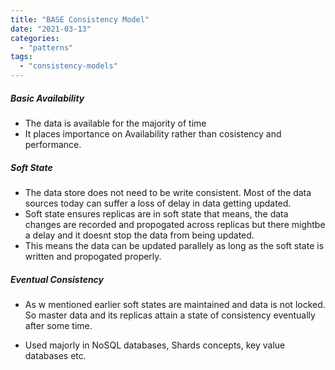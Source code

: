 ```yaml
---
title: "BASE Consistency Model"
date: "2021-03-13"
categories: 
  - "patterns"
tags: 
  - "consistency-models"
---
```


##### Basic Availability

- The data is available for the majority of time
- It places importance on Availability rather than cosistency and performance.

##### Soft State

- The data store does not need to be write consistent. Most of the data sources today can suffer a loss of delay in data getting updated.
- Soft state ensures replicas are in soft state that means, the data changes are recorded and propogated across replicas but there mightbe a delay and it doesnt stop the data from being updated.
- This means the data can be updated parallely as long as the soft state is written and propogated properly.

##### Eventual Consistency

- As w mentioned earlier soft states are maintained and data is not locked. So master data and its replicas attain a state of consistency eventually after some time.

- Used majorly in NoSQL databases, Shards concepts, key value databases etc.

